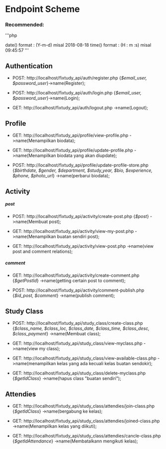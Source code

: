 # Endpoint Scheme

### Recommended:

'''php

date() format : (Y-m-d) misal 2018-08-18
time() format : (H : m :s) misal 09:45:57
'''

## Authentication

* POST: http://localhost/fixtudy_api/auth/register.php {_$email_user, $password_user_}->name(Register);

* POST: http://localhost/fixtudy_api/auth/login.php {_$email_user, $password_user_}->name(Login);

* GET: http://localhost/fixtudy_api/auth/logout.php ->name(Logout);


## Profile

* GET: http://localhost/fixtudy_api/profile/view-profile.php ->name(Menampilkan biodata);

* GET: http://localhost/fixtudy_api/profile/update-profile.php ->name(Menampilkan biodata yang akan diupdate);

* POST: http://localhost/fixtudy_api/profile/update-profile-store.php {_$birthdate, $gender, $department, $study_year, $bio, $experience, $phone, $photo_url_} ->name(perbarui biodata);


## Activity

##### post

* POST: http://localhost/fixtudy_api/activity/create-post.php {_$post_} ->name(Membuat post);

* GET: http://localhost/fixtudy_api/activity/view-my-post.php ->name(Menampilkan buatan sendiri post);

* GET: http://localhost/fixtudy_api/activity/view-post.php ->name(view post and comment relations);

##### comment

* GET: http://localhost/fixtudy_api/activity/create-comment.php {_$getPostId_} ->name(getting certain post to comment);

* POST: http://localhost/fixtudy_api/activity/comment-publish.php {_$id_post, $comment_} ->name(publish comment);


## Study Class

* POST: http://localhost/fixtudy_api/study_class/create-class.php {_$class_name, $class_loc, $class_date, $class_time, $class_desc, $class_payment_} ->name(Membuat class);

* GET: http://localhost/fixtudy_api/study_class/view-myclass.php  ->name(view my class);

* GET: http://localhost/fixtudy_api/study_class/view-available-class.php  ->name(menampilkan kelas yang ada kecuali kelas buatan sendokir);

* GET: http://localhost/fixtudy_api/study_class/delete-myclass.php {_$getIdClass_} ->name(hapus class "buatan sendiri");

## Attendies

* GET: http://localhost/fixtudy_api/study_class/attendies/join-class.php {_$getIdClass_} ->name(bergabung ke kelas);

* GET: http://localhost/fixtudy_api/study_class/attendies/joined-class.php ->name(Menampilkan kelas yang diikuti);

* GET: http://localhost/fixtudy_api/study_class/attendies/cancle-class.php {_$getIdAttendance_} ->name(Membatalkann mengikuti kelas);
